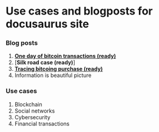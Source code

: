 # Use cases and blogposts for docusaurus site

### Blog posts

1. [**One day of bitcoin transactions (ready)**](blog.one_day_transaction_case.md)
2. [**Silk road case (ready)**]
3. [**Tracing bitcoing purchase (ready)**](blog.hydra.md)
4. Information is beautiful picture

### Use cases

1. Blockchain
2. Social networks
3. Cybersecurity
4. Financial transactions
